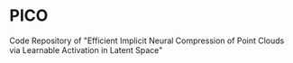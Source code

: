 # PICO
Code Repository of "Efficient Implicit Neural Compression of Point Clouds via Learnable Activation in Latent Space"
